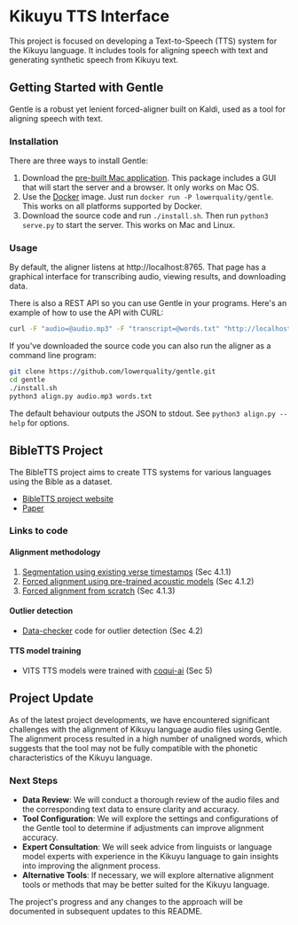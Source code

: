 # Kikuyu TTS Interface

This project is focused on developing a Text-to-Speech (TTS) system for the Kikuyu language. It includes tools for aligning speech with text and generating synthetic speech from Kikuyu text.

## Getting Started with Gentle

Gentle is a robust yet lenient forced-aligner built on Kaldi, used as a tool for aligning speech with text.

### Installation

There are three ways to install Gentle:

1. Download the [pre-built Mac application](https://github.com/lowerquality/gentle/releases/latest). This package includes a GUI that will start the server and a browser. It only works on Mac OS.
2. Use the [Docker](https://www.docker.com/) image. Just run `docker run -P lowerquality/gentle`. This works on all platforms supported by Docker.
3. Download the source code and run `./install.sh`. Then run `python3 serve.py` to start the server. This works on Mac and Linux.

### Usage

By default, the aligner listens at http://localhost:8765. That page has a graphical interface for transcribing audio, viewing results, and downloading data.

There is also a REST API so you can use Gentle in your programs. Here's an example of how to use the API with CURL:

```bash
curl -F "audio=@audio.mp3" -F "transcript=@words.txt" "http://localhost:8765/transcriptions?async=false"
```

If you've downloaded the source code you can also run the aligner as a command line program:

```bash
git clone https://github.com/lowerquality/gentle.git
cd gentle
./install.sh
python3 align.py audio.mp3 words.txt
```

The default behaviour outputs the JSON to stdout. See `python3 align.py --help` for options.

## BibleTTS Project

The BibleTTS project aims to create TTS systems for various languages using the Bible as a dataset.

- [BibleTTS project website](https://masakhane-io.github.io/bibleTTS/)
- [Paper](https://arxiv.org/pdf/2207.03546.pdf)

### Links to code

#### Alignment methodology

1. [Segmentation using existing verse timestamps](https://github.com/coqui-ai/open-bible-scripts) (Sec 4.1.1)
2. [Forced alignment using pre-trained acoustic models](https://github.com/alpoktem/bible2speechDB) (Sec 4.1.2)
3. [Forced alignment from scratch](https://github.com/coqui-ai/open-bible-scripts) (Sec 4.1.3)

#### Outlier detection

- [Data-checker](https://github.com/coqui-ai/data-checker) code for outlier detection (Sec 4.2)

#### TTS model training

- VITS TTS models were trained with [coqui-ai](https://github.com/coqui-ai/TTS) (Sec 5)

## Project Update

As of the latest project developments, we have encountered significant challenges with the alignment of Kikuyu language audio files using Gentle. The alignment process resulted in a high number of unaligned words, which suggests that the tool may not be fully compatible with the phonetic characteristics of the Kikuyu language.

### Next Steps

- **Data Review**: We will conduct a thorough review of the audio files and the corresponding text data to ensure clarity and accuracy.
- **Tool Configuration**: We will explore the settings and configurations of the Gentle tool to determine if adjustments can improve alignment accuracy.
- **Expert Consultation**: We will seek advice from linguists or language model experts with experience in the Kikuyu language to gain insights into improving the alignment process.
- **Alternative Tools**: If necessary, we will explore alternative alignment tools or methods that may be better suited for the Kikuyu language.

The project's progress and any changes to the approach will be documented in subsequent updates to this README.
